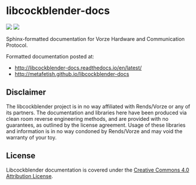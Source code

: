 # libcockblender-docs

![](https://api.travis-ci.org/metafetish/libcockblender-docs.svg?branch=master) ![](https://readthedocs.org/projects/libcockblender/badge/?version=latest) 

Sphinx-formatted documentation for Vorze Hardware and Communication Protocol.

Formatted documentation posted at:

- http://libcockblender-docs.readthedocs.io/en/latest/
- http://metafetish.github.io/libcockblender-docs

## Disclaimer

The libcockblender project is in no way affiliated with Rends/Vorze or
any of its partners. The documentation and libraries here have been
produced via clean room reverse engineering methods, and are provided
with no guarantees, as outlined by the license agreement. Usage of
these libraries and information is in no way condoned by Rends/Vorze
and may void the warranty of your toy.

## License

Libcockblender documentation is covered under
the
[Creative Commons 4.0 Attribution License](https://creativecommons.org/licenses/by/4.0/).
